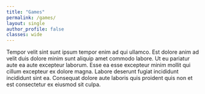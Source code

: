 ```yaml
---
title: "Games"
permalink: /games/
layout: single
author_profile: false
classes: wide
---
```


Tempor velit sint sunt ipsum tempor enim ad qui ullamco. Est dolore anim ad velit duis dolore minim sunt aliquip amet commodo labore. 
Ut eu pariatur aute ea aute excepteur laborum. Esse ea esse excepteur minim mollit qui cillum excepteur ex dolore magna. 
Labore deserunt fugiat incididunt incididunt sint ea. Consequat dolore aute laboris quis proident quis non et est consectetur ex eiusmod sit culpa.